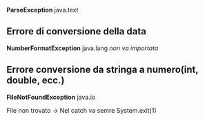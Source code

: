 **ParseException** java.text

Errore di conversione della data
---
**NumberFormatException** java.lang *non va importata*

Errore conversione da stringa a numero(int, double, ecc.)
---
**FileNotFoundException** java.io

File non trovato -> Nel catch va semre System.exit(1)
